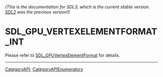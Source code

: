 ###### (This is the documentation for SDL3, which is the current stable version. [SDL2](https://wiki.libsdl.org/SDL2/) was the previous version!)
# SDL_GPU_VERTEXELEMENTFORMAT_INT

Please refer to [SDL_GPUVertexElementFormat](SDL_GPUVertexElementFormat) for details.

----
[CategoryAPI](CategoryAPI), [CategoryAPIEnumerators](CategoryAPIEnumerators)

